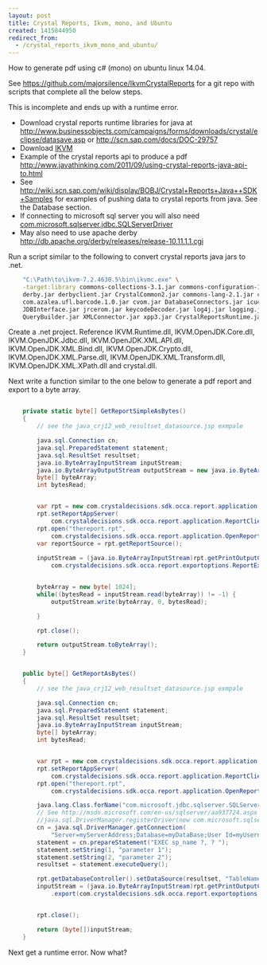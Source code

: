 ```yaml
---
layout: post
title: Crystal Reports, Ikvm, mono, and Ubuntu
created: 1415844950
redirect_from:
  - /crystal_reports_ikvm_mono_and_ubuntu/
---
```

How to generate pdf using c# (mono) on ubuntu linux 14.04.

See https://github.com/majorsilence/IkvmCrystalReports for a git repo with scripts that complete all the below steps.

This is incomplete and ends up with a runtime error.


* Download crystal reports runtime libraries for java at http://www.businessobjects.com/campaigns/forms/downloads/crystal/eclipse/datasave.asp or http://scn.sap.com/docs/DOC-29757
* Download [IKVM](http://www.ikvm.net/uses.html)
* Example of the crystal reports api to produce a pdf http://www.javathinking.com/2011/09/using-crystal-reports-java-api-to.html
* See http://wiki.scn.sap.com/wiki/display/BOBJ/Crystal+Reports+Java++SDK+Samples for examples of pushing data to crystal reports from java.  See the Database section.
* If connecting to microsoft sql server you will also need [com.microsoft.sqlserver.jdbc.SQLServerDriver](http://msdn.microsoft.com/en-us/sqlserver/aa937724.aspx)
* May also need to use apache derby http://db.apache.org/derby/releases/release-10.11.1.1.cgi


Run a script similar to the following to convert crystal reports java jars to .net.

```bash
    "C:\Path\to\ikvm-7.2.4630.5\bin\ikvmc.exe" \
    -target:library commons-collections-3.1.jar commons-configuration-1.2.jar \
    derby.jar derbyclient.jar CrystalCommon2.jar commons-lang-2.1.jar commons-logging.jar \
    com.azalea.ufl.barcode.1.0.jar cvom.jar DatabaseConnectors.jar icu4j.jar jai_imageio.jar \
    JDBInterface.jar jrcerom.jar keycodeDecoder.jar log4j.jar logging.jar pfjgraphics.jar \
    QueryBuilder.jar XMLConnector.jar xpp3.jar CrystalReportsRuntime.jar -out:crystal.dll
```

Create a .net project.  Reference IKVM.Runtime.dll, IKVM.OpenJDK.Core.dll, IKVM.OpenJDK.Jdbc.dll, IKVM.OpenJDK.XML.API.dll, IKVM.OpenJDK.XML.Bind.dll, IKVM.OpenJDK.Crypto.dll, IKVM.OpenJDK.XML.Parse.dll, IKVM.OpenJDK.XML.Transform.dll, IKVM.OpenJDK.XML.XPath.dll and crystal.dll.

Next write a function similar to the one below to generate a pdf report and export to a byte array.

```c#

    private static byte[] GetReportSimpleAsBytes()
    {
        // see the java_crj12_web_resultset_datasource.jsp exmpale

        java.sql.Connection cn;
        java.sql.PreparedStatement statement;
        java.sql.ResultSet resultset;
        java.io.ByteArrayInputStream inputStream;
        java.io.ByteArrayOutputStream outputStream = new java.io.ByteArrayOutputStream(); 
        byte[] byteArray;
        int bytesRead;


        var rpt = new com.crystaldecisions.sdk.occa.report.application.ReportClientDocument();
        rpt.setReportAppServer(
            com.crystaldecisions.sdk.occa.report.application.ReportClientDocument.inprocConnectionString);
        rpt.open("thereport.rpt",
            com.crystaldecisions.sdk.occa.report.application.OpenReportOptions._openAsReadOnly);
        var reportSource = rpt.getReportSource();
       
        inputStream = (java.io.ByteArrayInputStream)rpt.getPrintOutputController().export(
            com.crystaldecisions.sdk.occa.report.exportoptions.ReportExportFormat.PDF);


        byteArray = new byte[ 1024];
        while((bytesRead = inputStream.read(byteArray)) != -1) {
            outputStream.write(byteArray, 0, bytesRead);	

        }

        rpt.close();

        return outputStream.toByteArray();
    }


    public byte[] GetReportAsBytes()
    {
        // see the java_crj12_web_resultset_datasource.jsp exmpale

        java.sql.Connection cn;
        java.sql.PreparedStatement statement;
        java.sql.ResultSet resultset;
        java.io.ByteArrayInputStream inputStream;
        byte[] byteArray;
        int bytesRead;


        var rpt = new com.crystaldecisions.sdk.occa.report.application.ReportClientDocument();
        rpt.setReportAppServer(
            com.crystaldecisions.sdk.occa.report.application.ReportClientDocument.inprocConnectionString);
        rpt.open("thereport.rpt",
            com.crystaldecisions.sdk.occa.report.application.OpenReportOptions._openAsReadOnly);

        java.lang.Class.forName("com.microsoft.jdbc.sqlserver.SQLServerDriver");
        // See http://msdn.microsoft.com/en-us/sqlserver/aa937724.aspx
        //java.sql.DriverManager.registerDriver(new com.microsoft.sqlserver.jdbc.SQLServerDriver());
        cn = java.sql.DriverManager.getConnection(
            "Server=myServerAddress;Database=myDataBase;User Id=myUsername;Password=myPassword;");
        statement = cn.prepareStatement("EXEC sp_name ?, ? ");
        statement.setString(1, "parameter 1");
        statement.setString(2, "parameter 2");
        resultset = statement.executeQuery();

        rpt.getDatabaseController().setDataSource(resultset, "TableName", "TableName");
        inputStream = (java.io.ByteArrayInputStream)rpt.getPrintOutputController()
            .export(com.crystaldecisions.sdk.occa.report.exportoptions.ReportExportFormat.PDF);


        rpt.close();

        return (byte[])inputStream;
    }

```

Next get a runtime error.  Now what?
